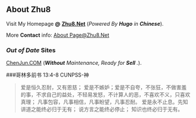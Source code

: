 ## About **Zhu8**

Visit My Homepage **@** **[Zhu8.Net](https://zhu8.net/)** (_Powered By **Hugo** in **Chinese**_).

More **Contact** info: [About Page@Zhu8.Net][615896c1]

  [615896c1]: https://zhu8.net/about/ "About Zhu8"

### _Out of Date_ Sites

[ChenJun.COM](https://chenjun.com) (_**Without** Maintenance, Ready for **Sell** ._).

###哥林多前书 13:4-8 CUNPSS-神

> 爱是恒久忍耐，又有恩慈；
> 爱是不嫉妒；爱是不自夸，不张狂，不做害羞的事，不求自己的益处，不轻易发怒，不计算人的恶，不喜欢不义，只喜欢真理；
> 凡事包容，凡事相信，凡事盼望，凡事忍耐。
> 爱是永不止息。先知讲道之能终必归于无有；
> 说方言之能终必停止；
> 知识也终必归于无有。